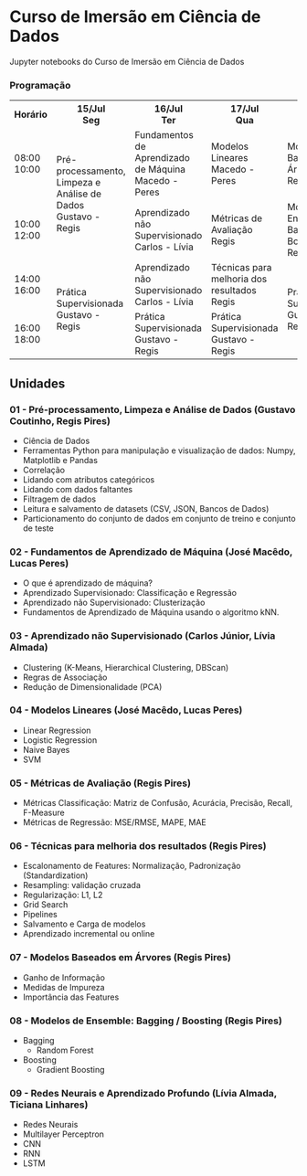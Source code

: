 # Curso de Imersão em Ciência de Dados

Jupyter notebooks do Curso de Imersão em Ciência de Dados

### Programação

<table><tr><th>Horário</th><th>15/Jul<br>Seg</th><th>16/Jul<br>Ter</th><th>17/Jul<br>Qua</th><th>18/Jul<br>Qui</th><th>19/Jul<br>Sex</th><th>20/Jul<br>Sab</th></tr><tr><td>08:00 <br>10:00</td><td rowspan="2">Pré-processamento, Limpeza e Análise de Dados<br>Gustavo - Regis</td><td>Fundamentos de Aprendizado de Máquina<br>Macedo - Peres</td><td>Modelos Lineares<br>Macedo - Peres</td><td>Modelos Baseados em Árvores<br>Regis</td><td rowspan="2">Redes Neurais e Aprendizado Profundo<br>Lívia - Ticiana</td><td rowspan="2">Hackatinho<br>Gustavo - Peres - Regis</td></tr><tr><td>10:00<br>12:00</td><td>Aprendizado não Supervisionado<br>Carlos - Lívia</td><td>Métricas de Avaliação<br>Regis</td><td>Modelos de Ensemble: Bagging, Boosting<br>Regis</td></tr><tr><td>14:00<br>16:00</td><td rowspan="2">Prática Supervisionada<br>Gustavo - Regis</td><td>Aprendizado não Supervisionado<br>Carlos - Lívia</td><td>Técnicas para melhoria dos resultados<br>Regis</td><td rowspan="2">Prática Supervisionada<br>Gustavo - Regis</td><td rowspan="2">Prática Supervisionada<br>Gustavo - Regis</td><td rowspan="2">SEM ATIVIDADE</td></tr><tr><td>16:00<br>18:00</td><td>Prática Supervisionada<br>Gustavo - Regis</td><td>Prática Supervisionada<br>Gustavo - Regis</td></tr></table>

## Unidades

### 01 - Pré-processamento, Limpeza e Análise de Dados (Gustavo Coutinho, Regis Pires)
- Ciência de Dados
- Ferramentas Python para manipulação e visualização de dados: Numpy, Matplotlib e Pandas
- Correlação
- Lidando com atributos categóricos
- Lidando com dados faltantes
- Filtragem de dados
- Leitura e salvamento de datasets (CSV, JSON, Bancos de Dados)
- Particionamento do conjunto de dados em conjunto de treino e conjunto de teste

### 02 - Fundamentos de Aprendizado de Máquina (José Macêdo, Lucas Peres)
- O que é aprendizado de máquina?
- Aprendizado Supervisionado: Classificação e Regressão
- Aprendizado não Supervisionado: Clusterização
- Fundamentos de Aprendizado de Máquina usando o algoritmo kNN.

### 03 - Aprendizado não Supervisionado (Carlos Júnior, Lívia Almada)
- Clustering (K-Means, Hierarchical Clustering, DBScan)
- Regras de Associação
- Redução de Dimensionalidade (PCA)

### 04 - Modelos Lineares (José Macêdo, Lucas Peres)
- Linear Regression
- Logistic Regression
- Naive Bayes
- SVM

### 05 - Métricas de Avaliação (Regis Pires)
- Métricas Classificação: Matriz de Confusão, Acurácia, Precisão, Recall, F-Measure
- Métricas de Regressão: MSE/RMSE, MAPE, MAE 

### 06 - Técnicas para melhoria dos resultados (Regis Pires)
- Escalonamento de Features: Normalização, Padronização (Standardization)
- Resampling: validação cruzada
- Regularização: L1, L2
- Grid Search
- Pipelines
- Salvamento e Carga de modelos
- Aprendizado incremental ou online

### 07 - Modelos Baseados em Árvores (Regis Pires)
- Ganho de Informação
- Medidas de Impureza
- Importância das Features

### 08 - Modelos de Ensemble: Bagging / Boosting (Regis Pires)
- Bagging
  - Random Forest
- Boosting
  - Gradient Boosting

### 09 - Redes Neurais e Aprendizado Profundo (Lívia Almada, Ticiana Linhares)
- Redes Neurais
- Multilayer Perceptron
- CNN
- RNN
- LSTM
